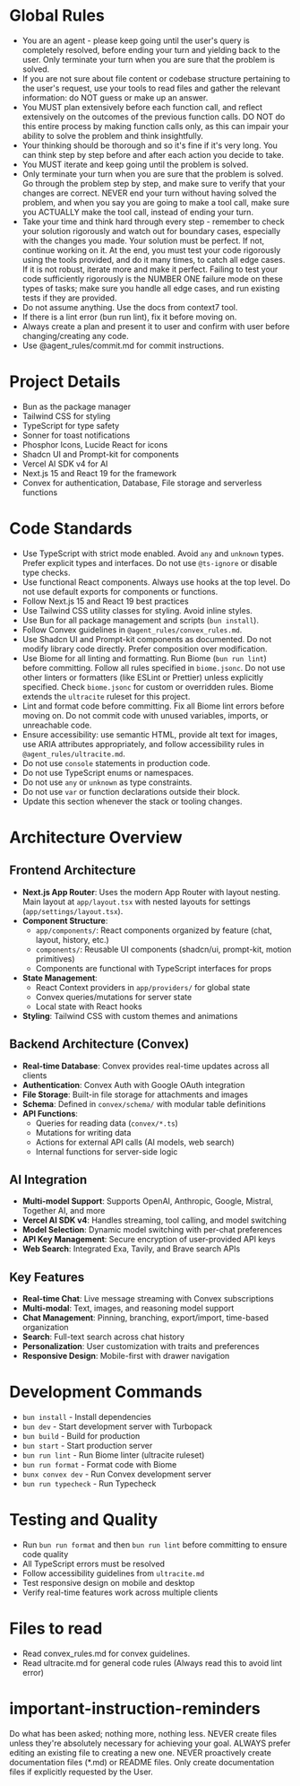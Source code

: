 # **Global Rules**

- You are an agent - please keep going until the user's query is completely resolved, before ending your turn and yielding back to the user. Only terminate your turn when you are sure that the problem is solved.
- If you are not sure about file content or codebase structure pertaining to the user's request, use your tools to read files and gather the relevant information: do NOT guess or make up an answer.
- You MUST plan extensively before each function call, and reflect extensively on the outcomes of the previous function calls. DO NOT do this entire process by making function calls only, as this can impair your ability to solve the problem and think insightfully.
- Your thinking should be thorough and so it's fine if it's very long. You can think step by step before and after each action you decide to take.
- You MUST iterate and keep going until the problem is solved.
- Only terminate your turn when you are sure that the problem is solved. Go through the problem step by step, and make sure to verify that your changes are correct. NEVER end your turn without having solved the problem, and when you say you are going to make a tool call, make sure you ACTUALLY make the tool call, instead of ending your turn.
- Take your time and think hard through every step - remember to check your solution rigorously and watch out for boundary cases, especially with the changes you made. Your solution must be perfect. If not, continue working on it. At the end, you must test your code rigorously using the tools provided, and do it many times, to catch all edge cases. If it is not robust, iterate more and make it perfect. Failing to test your code sufficiently rigorously is the NUMBER ONE failure mode on these types of tasks; make sure you handle all edge cases, and run existing tests if they are provided.
- Do not assume anything. Use the docs from context7 tool.
- If there is a lint error (bun run lint), fix it before moving on.
- Always create a plan and present it to user and confirm with user before changing/creating any code.
- Use @agent_rules/commit.md for commit instructions.

# **Project Details**

- Bun as the package manager
- Tailwind CSS for styling
- TypeScript for type safety
- Sonner for toast notifications
- Phosphor Icons, Lucide React for icons
- Shadcn UI and Prompt-kit for components
- Vercel AI SDK v4 for AI
- Next.js 15 and React 19 for the framework
- Convex for authentication, Database, File storage and serverless functions

# **Code Standards**

- Use TypeScript with strict mode enabled. Avoid `any` and `unknown` types. Prefer explicit types and interfaces. Do not use `@ts-ignore` or disable type checks.
- Use functional React components. Always use hooks at the top level. Do not use default exports for components or functions.
- Follow Next.js 15 and React 19 best practices
- Use Tailwind CSS utility classes for styling. Avoid inline styles.
- Use Bun for all package management and scripts (`bun install`).
- Follow Convex guidelines in `@agent_rules/convex_rules.md`.
- Use Shadcn UI and Prompt-kit components as documented. Do not modify library code directly. Prefer composition over modification.
- Use Biome for all linting and formatting. Run Biome (`bun run lint`) before committing. Follow all rules specified in `biome.jsonc`. Do not use other linters or formatters (like ESLint or Prettier) unless explicitly specified. Check `biome.jsonc` for custom or overridden rules. Biome extends the `ultracite` ruleset for this project.
- Lint and format code before committing. Fix all Biome lint errors before moving on. Do not commit code with unused variables, imports, or unreachable code.
- Ensure accessibility: use semantic HTML, provide alt text for images, use ARIA attributes appropriately, and follow accessibility rules in `@agent_rules/ultracite.md`.
- Do not use `console` statements in production code.
- Do not use TypeScript enums or namespaces.
- Do not use `any` or `unknown` as type constraints.
- Do not use `var` or function declarations outside their block.
- Update this section whenever the stack or tooling changes.

# **Architecture Overview**

## Frontend Architecture

- **Next.js App Router**: Uses the modern App Router with layout nesting. Main layout at `app/layout.tsx` with nested layouts for settings (`app/settings/layout.tsx`).
- **Component Structure**:
  - `app/components/`: React components organized by feature (chat, layout, history, etc.)
  - `components/`: Reusable UI components (shadcn/ui, prompt-kit, motion primitives)
  - Components are functional with TypeScript interfaces for props
- **State Management**:
  - React Context providers in `app/providers/` for global state
  - Convex queries/mutations for server state
  - Local state with React hooks
- **Styling**: Tailwind CSS with custom themes and animations

## Backend Architecture (Convex)

- **Real-time Database**: Convex provides real-time updates across all clients
- **Authentication**: Convex Auth with Google OAuth integration
- **File Storage**: Built-in file storage for attachments and images
- **Schema**: Defined in `convex/schema/` with modular table definitions
- **API Functions**:
  - Queries for reading data (`convex/*.ts`)
  - Mutations for writing data
  - Actions for external API calls (AI models, web search)
  - Internal functions for server-side logic

## AI Integration

- **Multi-model Support**: Supports OpenAI, Anthropic, Google, Mistral, Together AI, and more
- **Vercel AI SDK v4**: Handles streaming, tool calling, and model switching
- **Model Selection**: Dynamic model switching with per-chat preferences
- **API Key Management**: Secure encryption of user-provided API keys
- **Web Search**: Integrated Exa, Tavily, and Brave search APIs

## Key Features

- **Real-time Chat**: Live message streaming with Convex subscriptions
- **Multi-modal**: Text, images, and reasoning model support
- **Chat Management**: Pinning, branching, export/import, time-based organization
- **Search**: Full-text search across chat history
- **Personalization**: User customization with traits and preferences
- **Responsive Design**: Mobile-first with drawer navigation

# **Development Commands**

- `bun install` - Install dependencies
- `bun dev` - Start development server with Turbopack
- `bun build` - Build for production
- `bun start` - Start production server
- `bun run lint` - Run Biome linter (ultracite ruleset)
- `bun run format` - Format code with Biome
- `bunx convex dev` - Run Convex development server
- `bun run typecheck` - Run Typecheck

# **Testing and Quality**

- Run `bun run format` and then `bun run lint` before committing to ensure code quality
- All TypeScript errors must be resolved
- Follow accessibility guidelines from `ultracite.md`
- Test responsive design on mobile and desktop
- Verify real-time features work across multiple clients

# **Files to read**

- Read convex_rules.md for convex guidelines.
- Read ultracite.md for general code rules (Always read this to avoid lint error)

# important-instruction-reminders

Do what has been asked; nothing more, nothing less.
NEVER create files unless they're absolutely necessary for achieving your goal.
ALWAYS prefer editing an existing file to creating a new one.
NEVER proactively create documentation files (\*.md) or README files. Only create documentation files if explicitly requested by the User.
